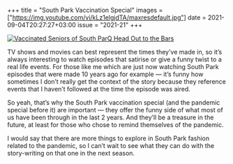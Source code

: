 +++
title       = "South Park Vaccination Special"
images      =  ["https://img.youtube.com/vi/kLz1elgjdTA/maxresdefault.jpg"]
date        = 2021-09-04T20:27:27+03:00
issue       = "2021-21"
+++

[![Vaccinated Seniors of South ParQ Head Out to the Bars][image-1]][1]

TV shows and movies can best represent the times they’ve made in, so it’s always interesting to watch episodes that satirise or give a funny twist to a real life events. For those like me which are just now watching South Park episodes that were made 10 years ago for example — it’s funny how sometimes I don’t really get the context of the story because they reference events that I haven’t followed at the time the episode was aired.

So yeah, that’s why the South Park vaccination special (and the pandemic special before it) are important — they offer the funny side of what most of us have been through in the last 2 years. And they’ll be a treasure in the future, at least for those who chose to remind themselves of the pandemic.

I would say that there are more things to explore in South Park fashion related to the pandemic, so I can’t wait to see what they can do with the story-writing on that one in the next season.

[1]:	https://www.youtube.com/watch?v=kLz1elgjdTA

[image-1]:	https://img.youtube.com/vi/kLz1elgjdTA/maxresdefault.jpg